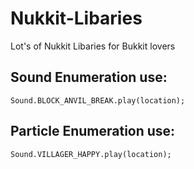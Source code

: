 # Nukkit-Libaries
Lot's of Nukkit Libaries for Bukkit lovers

## Sound Enumeration use:

	Sound.BLOCK_ANVIL_BREAK.play(location);

## Particle Enumeration use:

	Sound.VILLAGER_HAPPY.play(location);
